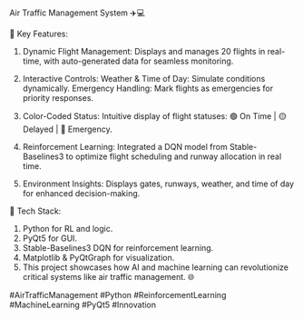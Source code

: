 Air Traffic Management System ✈️💻

🌟 Key Features:
1. Dynamic Flight Management: Displays and manages 20 flights in real-time, with auto-generated data for seamless monitoring.

2. Interactive Controls:
     Weather & Time of Day: Simulate conditions dynamically.
     Emergency Handling: Mark flights as emergencies for priority responses.
   
4. Color-Coded Status: Intuitive display of flight statuses:
     🟢 On Time | 🟡 Delayed | 🔴 Emergency.

5. Reinforcement Learning:
     Integrated a DQN model from Stable-Baselines3 to optimize flight scheduling and runway allocation in real time.
   
6. Environment Insights: Displays gates, runways, weather, and time of day for enhanced decision-making.


🔧 Tech Stack:
1. Python for RL and logic.
2. PyQt5 for GUI.
3. Stable-Baselines3 DQN for reinforcement learning.
4. Matplotlib & PyQtGraph for visualization.
5. This project showcases how AI and machine learning can revolutionize critical systems like air traffic management. 🌐

#AirTrafficManagement #Python #ReinforcementLearning #MachineLearning #PyQt5 #Innovation

